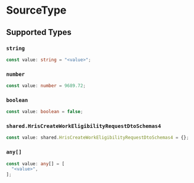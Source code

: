 # SourceType


## Supported Types

### `string`

```typescript
const value: string = "<value>";
```

### `number`

```typescript
const value: number = 9689.72;
```

### `boolean`

```typescript
const value: boolean = false;
```

### `shared.HrisCreateWorkEligibilityRequestDtoSchemas4`

```typescript
const value: shared.HrisCreateWorkEligibilityRequestDtoSchemas4 = {};
```

### `any[]`

```typescript
const value: any[] = [
  "<value>",
];
```

